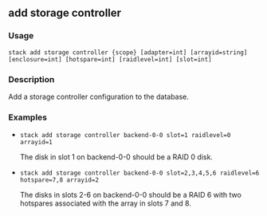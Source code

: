 ## add storage controller

### Usage

`stack add storage controller {scope} [adapter=int] [arrayid=string] [enclosure=int] [hotspare=int] [raidlevel=int] [slot=int]`

### Description

Add a storage controller configuration to the database.

### Examples

* `stack add storage controller backend-0-0 slot=1 raidlevel=0 arrayid=1`

   The disk in slot 1 on backend-0-0 should be a RAID 0 disk.

* `stack add storage controller backend-0-0 slot=2,3,4,5,6 raidlevel=6 hotspare=7,8 arrayid=2`

   The disks in slots 2-6 on backend-0-0 should be a RAID 6 with two
	hotspares associated with the array in slots 7 and 8.



